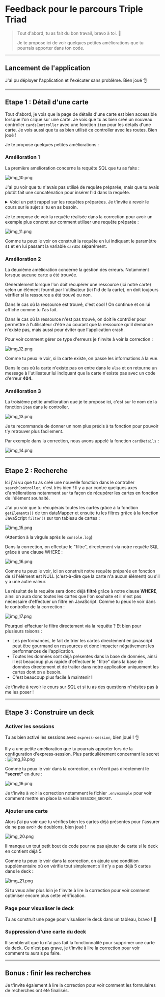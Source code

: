 # Feedback pour le parcours Triple Triad

> Tout d'abord, tu as fait du bon travail, bravo à toi. 👏
>
> Je te propose ici de voir quelques petites améliorations que tu pourrais apporter dans ton code.


---
## Lancement de l'application

J'ai pu déployer l'application et l'exécuter sans problème. Bien joué 👌

---
## Etape 1 : Détail d'une carte

Tout d'abord, je vois que la page de détails d'une carte est bien accessible lorsque l'on clique sur une carte. Je vois que tu as bien créé un nouveau controller `cardsController` avec une fonction `item` pour les détails d'une carte.
Je vois aussi que tu as bien utilisé ce controller avec les routes. Bien joué !


Je te propose quelques petites améliorations :

### Amélioration 1

La première amélioration concerne la requête SQL que tu as faite :

![img_10.png](./imagesFeedbacks/img_10.png)

J'ai pu voir que tu n'avais pas utilisé de requête préparée, mais que tu avais plutôt fait une concaténation pour insérer l'id dans la requête.

<details>
    <summary>
        Voici un petit rappel sur les requêtes préparées. Je t'invite à revoir le cours sur le sujet si tu en as besoin.
    </summary>

Les requêtes préparées sont à favoriser pour plusieurs raisons : 

- Sécurité : Les requêtes préparées permettent de protéger les applications contre les attaques d'injection SQL en utilisant des paramètres pour les valeurs dans une requête plutôt que de les inclure directement dans la chaîne de requête. Cela permet d'échapper automatiquement les caractères spéciaux et de garantir que les valeurs fournies sont de types appropriés avant d'être utilisées dans la requête.
- Performances : Les requêtes préparées sont généralement plus performantes que les requêtes dynamiques, car elles peuvent être compilées une seule fois et réutilisées plusieurs fois, ce qui réduit les temps d'exécution et les ressources utilisées.
- Maintenabilité : Utiliser des requêtes préparées rend le code plus lisible et plus facile à maintenir car elles séparent les données des commandes SQL. Cela rend le code plus facile à comprendre et à déboguer.
- Types de données : Les requêtes préparées garantissent que les types de données sont corrects, alors que la concaténation de chaîne de caractères peut causer des problèmes de type de données.

Pour construire une requête préparée, tu peux tout simplement remplacer les variables par des paramètres "arbitraires", qui seront remplacées par nos valeurs lors de l'exécution de la requête.

Nos paramètres "arbitraires" sont écrit de la façon suivante : `$1`.
- Le **$** permets de dire à postgreSQL qu'il devra remplacer cette valeur.
- Le **1** permets de lui dire qu'il devra remplacer notre variable arbitraire par la **première** valeur qu'on lui passe en paramètres.

On peut donc remplacer `${id}` par `$1` dans la requête.

Ensuite, on a juste à transmettre les différentes variables en plus de la requête.
</details>

Je te propose de voir la requête réalisée dans la correction pour avoir un exemple plus concret sur comment utiliser une requête préparée :

![img_11.png](./imagesFeedbacks/img_11.png)

Comme tu peux le voir on construit la requête en lui indiquant le paramètre `$1` et en lui passant la variable `cardId` séparément.

### Amélioration 2

La deuxième amélioration concerne la gestion des erreurs. Notamment lorsque aucune carte a été trouvée.

Généralement lorsque l'on doit récupérer une ressource (ici notre carte) selon un élément fournit par l'utilisateur (ici l'id de la carte),
on doit toujours vérifier si la ressource a été trouvé ou non.

Dans le cas où la ressource est trouvé, c'est cool ! On continue et on lui affiche comme tu l'as fait.

Dans le cas où la ressource n'est pas trouvé, on doit le contrôler pour permettre à l'utilisateur d'être au courant que la ressource qu'il demande n'existe pas, mais aussi pour éviter que l'application crash.

Pour voir comment gérer ce type d'erreurs je t'invite à voir la correction : 

![img_12.png](./imagesFeedbacks/img_12.png)

Comme tu peux le voir, si la carte existe, on passe les informations à la vue.

Dans le cas où la carte n'existe pas on entre dans le `else` et on retourne un message à l'utilisateur lui indiquant que la carte n'existe pas avec un code d'erreur **404**.


### Amélioration 3

La troisième petite amélioration que je te propose ici, c'est sur le nom de la fonction `item` dans le controller.

![img_13.png](./imagesFeedbacks/img_13.png)

Je te recommande de donner un nom plus précis à ta fonction pour pouvoir t'y retrouver plus facilement.

Par exemple dans la correction, nous avons appelé la fonction `cardDetails` :

![img_14.png](./imagesFeedbacks/img_14.png)

---
## Etape 2 : Recherche

Ici j'ai vu que tu as créé une nouvelle fonction dans le controller `searchController`, c'est très bien ! Il y a par contre quelques axes d'améliorations notamment sur ta façon de récupérer les cartes en fonction de l'élément souhaité.

J'ai pu voir que tu récupérais toutes les cartes grâce à la fonction `getElements()` de ton dataMapper et ensuite tu les filtres grâce à la fonction JavaScript `filter()` sur ton tableau de cartes :

![img_15.png](./imagesFeedbacks/img_15.png)

(Attention à la virgule après le `console.log`)

Dans la correction, on effectue le "filtre", directement via notre requête SQL grâce à une clause WHERE :

![img_16.png](./imagesFeedbacks/img_16.png)

Comme tu peux le voir, ici on construit notre requête préparée en fonction de si l'élément est NULL (c'est-à-dire que la carte n'a aucun élément) ou s'il y a une autre valeur.

Le résultat de la requête sera donc déjà **filtré** grâce à notre clause **WHERE**, ainsi on aura donc toutes les cartes que l'on souhaite et il n'est pas nécessaire d'effectuer un filtre en JavaScript. Comme tu peux le voir dans le controller de la correction :

![img_17.png](./imagesFeedbacks/img_17.png)

Pourquoi effectuer le filtre directement via la requête ? Et bien pour plusieurs raisons :

- Les performances, le fait de trier les cartes directement en javascript peut être gourmand en ressources et donc impacter négativement les performances de l'application.
- Toutes les données sont déjà présentes dans la base de données, ainsi il est beaucoup plus rapide d'effectuer le "filtre" dans la base de données directement et de traiter dans notre application uniquement les cartes dont on a besoin.
- C'est beaucoup plus facile à maintenir !

 
Je t'invite à revoir le cours sur SQL et si tu as des questions n'hésites pas à me les poser !

---
## Etape 3 : Construire un deck

### Activer les sessions 

Tu as bien activé les sessions avec `express-session`, bien joué ! 👌

Il y a une petite amélioration que tu pourrais apporter lors de la configuration d'express-session.
Plus particulièrement concernant le secret :
![img_18.png](./imagesFeedbacks/img_18.png)

Comme tu peux le voir dans la correction, on n'écrit pas directement le **"secret"** en dure :

![img_19.png](./imagesFeedbacks/img_19.png)

Je t'invite à voir la correction notamment le fichier `.envexample` pour voir comment mettre en place la variable `SESSION_SECRET`.

### Ajouter une carte

Alors j'ai pu voir que tu vérifies bien les cartes déjà présentes pour t'assurer de ne pas avoir de doublons, bien joué !

![img_20.png](./imagesFeedbacks/img_20.png)

Il manque un tout petit bout de code pour ne pas ajouter de carte si le deck en contient déjà 5.

Comme tu peux le voir dans la correction, on ajoute une condition supplémentaire où on vérifie tout simplement s'il n'y a pas déjà 5 cartes dans le deck :

![img_21.png](./imagesFeedbacks/img_21.png)

Si tu veux aller plus loin je t'invite à lire la correction pour voir comment optimiser encore plus cette vérification.

### Page pour visualiser le deck

Tu as construit une page pour visualiser le deck dans un tableau, bravo ! 👏

### Suppression d'une carte du deck

Il semblerait que tu n'ai pas fait la fonctionnalité pour supprimer une carte du deck.
Ce n'est pas grave, je t'invite à lire la correction pour voir comment tu aurais pu faire.

---
## Bonus : finir les recherches

Je t'invite également à lire la correction pour voir comment les formulaires de recherches ont été finalisés.